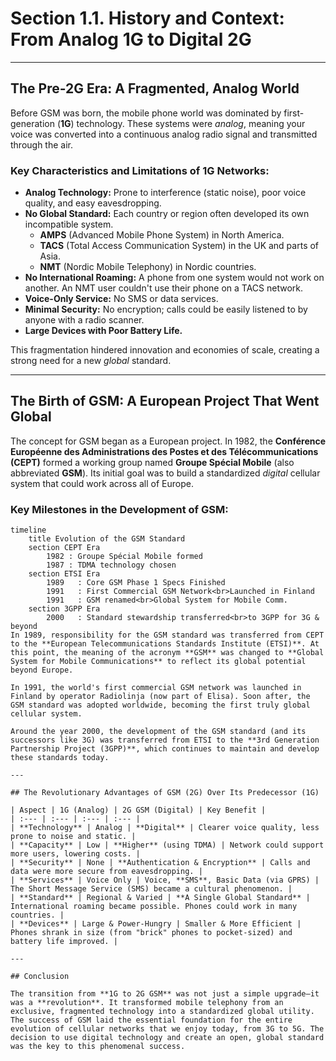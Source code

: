 # Section 1.1. History and Context: From Analog 1G to Digital 2G

---

## The Pre-2G Era: A Fragmented, Analog World

Before GSM was born, the mobile phone world was dominated by first-generation (**1G**) technology. These systems were *analog*, meaning your voice was converted into a continuous analog radio signal and transmitted through the air.

### Key Characteristics and Limitations of 1G Networks:
*   **Analog Technology:** Prone to interference (static noise), poor voice quality, and easy eavesdropping.
*   **No Global Standard:** Each country or region often developed its own incompatible system.
    *   **AMPS** (Advanced Mobile Phone System) in North America.
    *   **TACS** (Total Access Communication System) in the UK and parts of Asia.
    *   **NMT** (Nordic Mobile Telephony) in Nordic countries.
*   **No International Roaming:** A phone from one system would not work on another. An NMT user couldn't use their phone on a TACS network.
*   **Voice-Only Service:** No SMS or data services.
*   **Minimal Security:** No encryption; calls could be easily listened to by anyone with a radio scanner.
*   **Large Devices with Poor Battery Life.**

This fragmentation hindered innovation and economies of scale, creating a strong need for a new *global* standard.

---

## The Birth of GSM: A European Project That Went Global

The concept for GSM began as a European project. In 1982, the **Conférence Européenne des Administrations des Postes et des Télécommunications (CEPT)** formed a working group named **Groupe Spécial Mobile** (also abbreviated **GSM**). Its initial goal was to build a standardized *digital* cellular system that could work across all of Europe.

### Key Milestones in the Development of GSM:

```mermaid
timeline
    title Evolution of the GSM Standard
    section CEPT Era
        1982 : Groupe Spécial Mobile formed
        1987 : TDMA technology chosen
    section ETSI Era
        1989   : Core GSM Phase 1 Specs Finished
        1991   : First Commercial GSM Network<br>Launched in Finland
        1991   : GSM renamed<br>Global System for Mobile Comm.
    section 3GPP Era
        2000   : Standard stewardship transferred<br>to 3GPP for 3G & beyond
In 1989, responsibility for the GSM standard was transferred from CEPT to the **European Telecommunications Standards Institute (ETSI)**. At this point, the meaning of the acronym **GSM** was changed to **Global System for Mobile Communications** to reflect its global potential beyond Europe.

In 1991, the world's first commercial GSM network was launched in Finland by operator Radiolinja (now part of Elisa). Soon after, the GSM standard was adopted worldwide, becoming the first truly global cellular system.

Around the year 2000, the development of the GSM standard (and its successors like 3G) was transferred from ETSI to the **3rd Generation Partnership Project (3GPP)**, which continues to maintain and develop these standards today.

---

## The Revolutionary Advantages of GSM (2G) Over Its Predecessor (1G)

| Aspect | 1G (Analog) | 2G GSM (Digital) | Key Benefit |
| :--- | :--- | :--- | :--- |
| **Technology** | Analog | **Digital** | Clearer voice quality, less prone to noise and static. |
| **Capacity** | Low | **Higher** (using TDMA) | Network could support more users, lowering costs. |
| **Security** | None | **Authentication & Encryption** | Calls and data were more secure from eavesdropping. |
| **Services** | Voice Only | Voice, **SMS**, Basic Data (via GPRS) | The Short Message Service (SMS) became a cultural phenomenon. |
| **Standard** | Regional & Varied | **A Single Global Standard** | International roaming became possible. Phones could work in many countries. |
| **Devices** | Large & Power-Hungry | Smaller & More Efficient | Phones shrank in size (from "brick" phones to pocket-sized) and battery life improved. |

---

## Conclusion

The transition from **1G to 2G GSM** was not just a simple upgrade—it was a **revolution**. It transformed mobile telephony from an exclusive, fragmented technology into a standardized global utility. The success of GSM laid the essential foundation for the entire evolution of cellular networks that we enjoy today, from 3G to 5G. The decision to use digital technology and create an open, global standard was the key to this phenomenal success.
